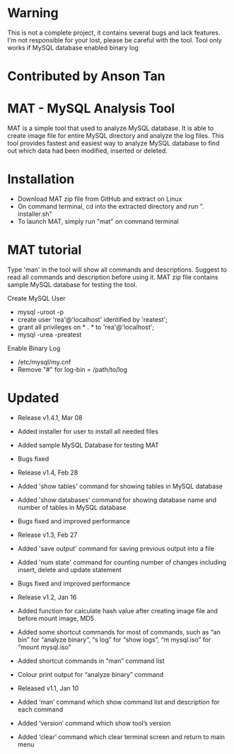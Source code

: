 # Warning
This is not a complete project, it contains several bugs and lack features. I'm not responsible for your lost, please be careful with the tool.
Tool only works if MySQL database enabled binary log
# Contributed by Anson Tan

# MAT - MySQL Analysis Tool

MAT is a simple tool that used to analyze MySQL database. It is able to create image file for entire MySQL directory and analyze the log files. This tool provides fastest and easiest way to analyze MySQL database to find out which data had been modified, inserted or deleted. 

# Installation
- Download MAT zip file from GitHub and extract on Linux
- On command terminal, cd into the extracted directory and run ". installer.sh"
- To launch MAT, simply run "mat" on command terminal

# MAT tutorial
Type 'man' in the tool will show all commands and descriptions. Suggest to read all commands and description before using it. MAT zip file contains sample MySQL database for testing the tool.

Create MySQL User
- mysql -uroot -p
- create user 'rea'@'localhost' identified by 'reatest';
- grant all privileges on * . * to 'rea'@'localhost';
- mysql -urea -preatest

Enable Binary Log
- /etc/mysql/my.cnf
- Remove "#" for log-bin = /path/to/log

# Updated
- Release v1.4.1, Mar 08
- Added installer for user to install all needed files
- Added sample MySQL Database for testing MAT
- Bugs fixed

- Release v1.4, Feb 28
- Added 'show tables' command for showing tables in MySQL database
- Added 'show databases' command for showing database name and number of tables in MySQL database
- Bugs fixed and improved performance

- Release v1.3, Feb 27
- Added 'save output' command for saving previous output into a file
- Added 'num state' command for counting number of changes including insert, delete and update statement
- Bugs fixed and improved performance

- Release v1.2, Jan 16
- Added function for calculate hash value after creating image file and before mount image, MD5
- Added some shortcut commands for most of commands, such as “an bin” for “analyze binary“, “s log” for “show logs”, “m  mysql.iso” for “mount mysql.iso” 
- Added shortcut commands in “man” command list
- Colour print output for “analyze binary” command

- Released v1.1, Jan 10
- Added ‘man’ command which show command list and description for each command
- Added ‘version’ command which show tool’s version
- Added ‘clear’ command which clear terminal screen and return to main menu
